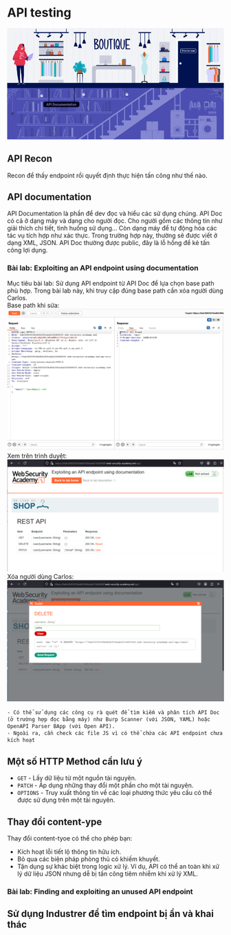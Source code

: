 # API testing
![alt text](image.png)
## API Recon
Recon để thấy endpoint rồi quyết định thực hiện tấn công như thế nào.
## API documentation
API Documentation là phần để dev đọc và hiểu các sử dụng chúng. API Doc có cả ở dạng máy và dạng cho người đọc. Cho người gồm các thông tin như giải thích chi tiết, tình huống sử dụng... Còn dạng máy để tự động hóa các tác vụ tích hợp như xác thực. Trong trường hợp này, thường sẽ được viết ở dạng XML, JSON. API Doc thường được public, đây là lỗ hổng để kẻ tấn công lợi dụng. 
### Bài lab: Exploiting an API endpoint using documentation
Mục tiêu bài lab: Sử dụng API endpoint từ API Doc để lựa chọn base path phù hợp. Trong bài lab này, khi truy cập đúng base path cần xóa người dùng Carlos.  
Base path khi sửa:
![alt text](image-1.png)
Xem trên trình duyệt:
![alt text](image-2.png)
Xóa người dùng Carlos:
![alt text](image-3.png)
```
- Có thể sử dụng các công cụ rà quét để tìm kiếm và phân tích API Doc (ở trường hợp đọc bằng máy) như Burp Scanner (với JSON, YAML) hoặc  OpenAPI Parser BApp (với Open API).  
- Ngoài ra, cần check các file JS vì có thể chứa các API endpoint chưa kích hoạt 
```

## Một số HTTP Method cần lưu ý
- `GET` - Lấy dữ liệu từ một nguồn tài nguyên. 
- `PATCH` - Áp dụng những thay đổi một phần cho một tài nguyên.
- `OPTIONS` - Truy xuất thông tin về các loại phương thức yêu cầu có thể được sử dụng trên một tài nguyên.

## Thay đổi content-ype
Thay đổi content-tyoe có thể cho phép bạn:
- Kích hoạt lỗi tiết lộ thông tin hữu ích.
- Bỏ qua các biện pháp phòng thủ có khiếm khuyết.
- Tận dụng sự khác biệt trong logic xử lý. Ví dụ, API có thể an toàn khi xử lý dữ liệu JSON nhưng dễ bị tấn công tiêm nhiễm khi xử lý XML.
### Bài lab: Finding and exploiting an unused API endpoint

## Sử dụng Industrer để tìm endpoint bị ẩn và khai thác




